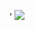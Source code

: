 '
[![](https://visitcount.itsvg.in/api?id=ankiiisharma&icon=0&color=0)](https://visitcount.itsvg.in)
